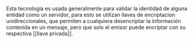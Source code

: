 Esta tecnología es usada generalmente para validar la identidad de alguna entidad como un servidor, para esto se utilizan llaves de encriptacion unidireccionales, que permiten a cualquiera desencriptar la información contenida en un mensaje, pero que solo el emisor puede encriptar con su respectiva [[llave privada]].